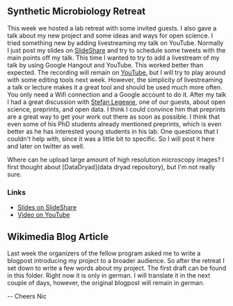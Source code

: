 ## Synthetic Microbiology Retreat

This week we hosted a lab retreat with some invited guests. I also gave a talk about my new project and some ideas and ways for open science. I tried something new by adding livestreaming my talk on YouTube. Normally I just post my slides on [SlideShare](https://goo.gl/8mtY1x) and try to schedule some tweets with the main points off my talk. This time I wanted to try to add a livestream of my talk by using Google Hangout and YouTube. This worked better than expected. The recording will remain on [YouTube](https://youtu.be/nN7cCOLqvNE), but I will try to play around with some editing tools next week. However, the simplicity of livestreaming a talk or lecture makes it a great tool and should be used much more often. You only need a Wifi connection and a Google account to do it.
After my talk I had a great discussion with [Stefan Legewie](https://www.imb.de/research/legewie/biography/), one of our guests, about open science, preprints, and open data. I think I could convince him that preprints are a great way to get your work out there as soon as possible. I think that even some of his PhD students already mentioned preprints, which is even better as he has interested young students in his lab. One questions that I couldn't help with, since it was a little bit to specific. So I will post it here and later on twitter as well.

Where can he upload large amount of high resolution microscopy images? I first thought about [DataDryad](data dryad repository), but I'm not really sure.

### Links
* [Slides on SlideShare](https://goo.gl/8mtY1x)
* [Video on YouTube](https://youtu.be/nN7cCOLqvNE)

## Wikimedia Blog Article

Last week the organizers of the fellow program asked me to write a blogpost introducing my project to a broader audience. So after the retreat I set down to write a few words about my project. The first draft can be found in this folder. Right now it is only in german. I will translate it in the next couple of days, however, the original blogpost will remain in german.

-- Cheers Nic
